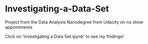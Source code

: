 # Investigating-a-Data-Set
Project from the Data Analysis Nanodegree from Udacity on no show appointments

Click on 'Investigating a Data Set.ipynb' to see my findings!
